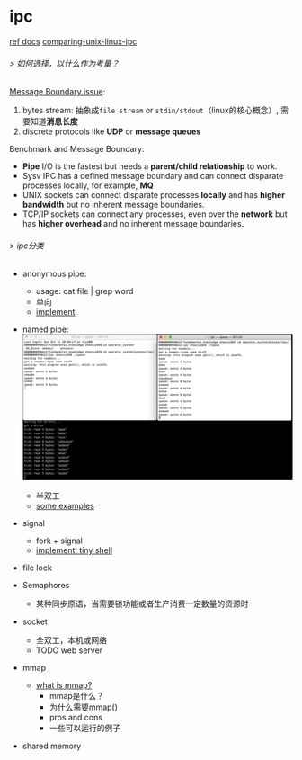 # ipc

[ref docs](http://beej.us/guide/bgipc/html/multi/index.html)
[comparing-unix-linux-ipc](https://stackoverflow.com/questions/404604/comparing-unix-linux-ipc)

###### > 如何选择，以什么作为考量？



[Message Boundary issue](https://stackoverflow.com/questions/404604/comparing-unix-linux-ipc): 
1. bytes stream: 抽象成`file stream` or `stdin/stdout`（linux的核心概念）, 需要知道**消息长度**
2. discrete protocols like **UDP** or **message queues**

Benchmark and Message Boundary: 
- **Pipe** I/O is the fastest but needs a **parent/child relationship** to work.
- Sysv IPC has a defined message boundary and can connect disparate processes locally, for example, **MQ**
- UNIX sockets can connect disparate processes **locally** and has **higher bandwidth** but no inherent message boundaries.
- TCP/IP sockets can connect any processes, even over the **network** but has **higher overhead** and no inherent message boundaries.


###### > ipc分类
- anonymous pipe: 
    - usage: cat file | grep word
    - 单向
    - [implement](https://github.com/shaorui0/tiny_shell/blob/master/pipe_demo.c).
- named pipe: 
    ![fifo](./operator_system/process/ipc/fifo.png)
    - 半双工
    - [some examples](http://beej.us/guide/bgipc/html/multi/fifos.html#fifonew)
- signal
    - fork + signal
    - [implement: tiny shell](https://github.com/shaorui0/tiny_shell)
- file lock
- Semaphores
    - 某种同步原语，当需要锁功能或者生产消费一定数量的资源时
- socket
    - 全双工，本机或网络
    - TODO web server
- mmap
    - [what is mmap?](https://github.com/shaorui0/fundamental_knowledge/tree/main/operator_system/memory/mmap)
        - mmap是什么？
        - 为什么需要mmap()
        - pros and cons
        - 一些可以运行的例子

- shared memory
